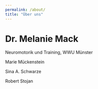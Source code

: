 ```yaml
---
permalink: /about/
title: "Über uns"
---
```




# Dr. Melanie Mack
Neuromotorik und Training, WWU Münster

Marie Mückenstein

Sina A. Schwarze


Robert Stojan



